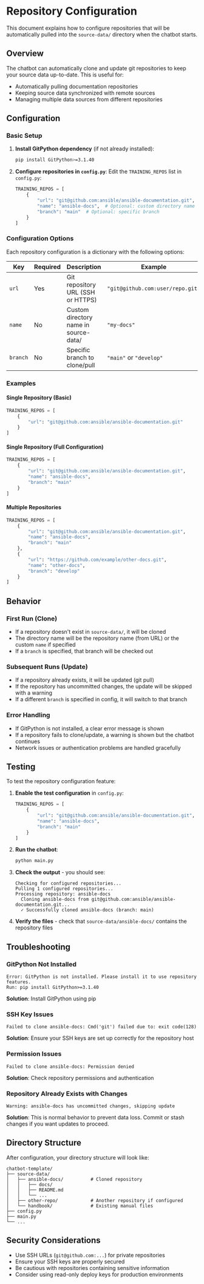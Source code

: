 # Repository Configuration

This document explains how to configure repositories that will be automatically pulled into the `source-data/` directory when the chatbot starts.

## Overview

The chatbot can automatically clone and update git repositories to keep your source data up-to-date. This is useful for:

- Automatically pulling documentation repositories
- Keeping source data synchronized with remote sources
- Managing multiple data sources from different repositories

## Configuration

### Basic Setup

1. **Install GitPython dependency** (if not already installed):
   ```bash
   pip install GitPython>=3.1.40
   ```

2. **Configure repositories in `config.py`**:
   Edit the `TRAINING_REPOS` list in `config.py`:

   ```python
   TRAINING_REPOS = [
       {
           "url": "git@github.com:ansible/ansible-documentation.git",
           "name": "ansible-docs",  # Optional: custom directory name
           "branch": "main"  # Optional: specific branch
       }
   ]
   ```

### Configuration Options

Each repository configuration is a dictionary with the following options:

| Key | Required | Description | Example |
|-----|----------|-------------|---------|
| `url` | Yes | Git repository URL (SSH or HTTPS) | `"git@github.com:user/repo.git"` |
| `name` | No | Custom directory name in source-data/ | `"my-docs"` |
| `branch` | No | Specific branch to clone/pull | `"main"` or `"develop"` |

### Examples

#### Single Repository (Basic)
```python
TRAINING_REPOS = [
    {
        "url": "git@github.com:ansible/ansible-documentation.git"
    }
]
```

#### Single Repository (Full Configuration)
```python
TRAINING_REPOS = [
    {
        "url": "git@github.com:ansible/ansible-documentation.git",
        "name": "ansible-docs",
        "branch": "main"
    }
]
```

#### Multiple Repositories
```python
TRAINING_REPOS = [
    {
        "url": "git@github.com:ansible/ansible-documentation.git",
        "name": "ansible-docs",
        "branch": "main"
    },
    {
        "url": "https://github.com/example/other-docs.git",
        "name": "other-docs",
        "branch": "develop"
    }
]
```

## Behavior

### First Run (Clone)
- If a repository doesn't exist in `source-data/`, it will be cloned
- The directory name will be the repository name (from URL) or the custom `name` if specified
- If a `branch` is specified, that branch will be checked out

### Subsequent Runs (Update)
- If a repository already exists, it will be updated (git pull)
- If the repository has uncommitted changes, the update will be skipped with a warning
- If a different `branch` is specified in config, it will switch to that branch

### Error Handling
- If GitPython is not installed, a clear error message is shown
- If a repository fails to clone/update, a warning is shown but the chatbot continues
- Network issues or authentication problems are handled gracefully

## Testing

To test the repository configuration feature:

1. **Enable the test configuration** in `config.py`:
   ```python
   TRAINING_REPOS = [
       {
           "url": "git@github.com:ansible/ansible-documentation.git",
           "name": "ansible-docs",
           "branch": "main"
       }
   ]
   ```

2. **Run the chatbot**:
   ```bash
   python main.py
   ```

3. **Check the output** - you should see:
   ```
   Checking for configured repositories...
   Pulling 1 configured repositories...
   Processing repository: ansible-docs
     Cloning ansible-docs from git@github.com:ansible/ansible-documentation.git...
     ✓ Successfully cloned ansible-docs (branch: main)
   ```

4. **Verify the files** - check that `source-data/ansible-docs/` contains the repository files

## Troubleshooting

### GitPython Not Installed
```
Error: GitPython is not installed. Please install it to use repository features.
Run: pip install GitPython>=3.1.40
```
**Solution**: Install GitPython using pip

### SSH Key Issues
```
Failed to clone ansible-docs: Cmd('git') failed due to: exit code(128)
```
**Solution**: Ensure your SSH keys are set up correctly for the repository host

### Permission Issues
```
Failed to clone ansible-docs: Permission denied
```
**Solution**: Check repository permissions and authentication

### Repository Already Exists with Changes
```
Warning: ansible-docs has uncommitted changes, skipping update
```
**Solution**: This is normal behavior to prevent data loss. Commit or stash changes if you want updates to proceed.

## Directory Structure

After configuration, your directory structure will look like:

```
chatbot-template/
├── source-data/
│   ├── ansible-docs/          # Cloned repository
│   │   ├── docs/
│   │   ├── README.md
│   │   └── ...
│   ├── other-repo/            # Another repository if configured
│   └── handbook/              # Existing manual files
├── config.py
├── main.py
└── ...
```

## Security Considerations

- Use SSH URLs (`git@github.com:...`) for private repositories
- Ensure your SSH keys are properly secured
- Be cautious with repositories containing sensitive information
- Consider using read-only deploy keys for production environments
